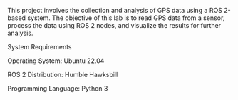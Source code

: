 This project involves the collection and analysis of GPS data using a ROS 2-based system. The objective of this lab is to read GPS data from a sensor, process the data using ROS 2 nodes, and visualize the results for further analysis.

System Requirements

Operating System: Ubuntu 22.04

ROS 2 Distribution: Humble Hawksbill

Programming Language: Python 3
